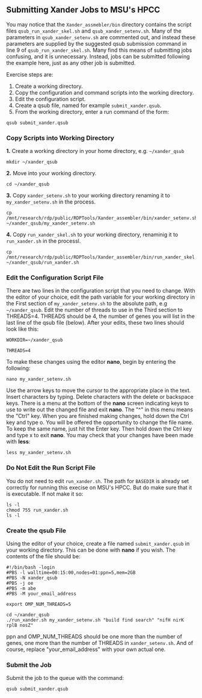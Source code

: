 ## Submitting Xander Jobs to MSU's HPCC
You may notice that the `Xander_assmebler/bin` directory contains the script files `qsub_run_xander_skel.sh` and `qsub_xander_setenv.sh`. Many of the parameters in `qsub_xander_setenv.sh` are commented out, and instead these parameters are supplied by the suggested qsub submission command in line 9 of `qsub_run_xander_skel.sh`. Many find this means of submitting jobs confusing, and it is unnecessary. Instead, jobs can be submitted following the example here, just as any other job is submitted.

Exercise steps are:

1. Create a working directory.
2. Copy the configuration and command scripts into the working directory.
3. Edit the configuration script.
4. Create a qsub file, named for example `submit_xander.qsub`.
5. From the working directory, enter a run command of the form:

```
qsub submit_xander.qsub
```
### Copy Scripts into Working Directory

**1.** Create a working directory in your home directory, e.g. `~/xander_qsub`

```
mkdir ~/xander_qsub
```

**2.** Move into your working directory.

```
cd ~/xander_qsub
```

**3.** Copy `xander_setenv.sh` to your working directory renaming it to `my_xander_setenv.sh` in the process.

```
cp /mnt/research/rdp/public/RDPTools/Xander_assembler/bin/xander_setenv.sh ~/xander_qsub/my_xander_setenv.sh
```

**4.** Copy `run_xander_skel.sh` to your working directory, renaminig it to `run_xander.sh` in the processl.

```
cp /mnt/research/rdp/public/RDPTools/Xander_assembler/bin/run_xander_skel.sh ~/xander_qsub/run_xander.sh
```
### Edit the Configuration Script File

There are two lines in the configuration script that you need to change. With the editor of your choice, edit the path variable for your working directory in the First section of `my_xander_setenv.sh` to the absolute path, e.g `~/xander_qsub`. Edit the number of threads to use in the Third section to THREADS=4. THREADS should be 4, the number of genes you will list in the last line of the qsub file (below). After your edits, these two lines should look like this:

```
WORKDIR=~/xander_qsub

THREADS=4
```
To make these changes using the editor **nano**, begin by entering the following:

```
nano my_xander_setenv.sh
```
Use the arrow keys to move the cursor to the appropriate place in the text. Insert characters by typing. Delete characters with the delete or backspace keys. There is a menu at the bottom of the **nano** screen indicating keys to use to write out the changed file and exit **nano**. The "^" in this menu means the "Ctrl" key. When you are finished making changes, hold down the Ctrl key and type o. You will be offered the opportunity to change the file name. To keep the same name, just hit the Enter key. Then hold down the Ctrl key and type x to exit **nano**. You may check that your changes have been made with **less**:

```
less my_xander_setenv.sh
```
### Do Not Edit the Run Script File

You do not need to edit `run_xander.sh`. The path for `BASEDIR` is already set correctly for running this execise on MSU's HPCC. But do make sure that it is executable. If not make it so:

```
ls -l
chmod 755 run_xander.sh
ls -l
```
### Create the qsub File

Using the editor of your choice, create a file named `submit_xander.qsub` in your working directory. This can be done with **nano** if you wish. The contents of the file should be:

```
#!/bin/bash -login
#PBS -l walltime=00:15:00,nodes=01:ppn=5,mem=2GB
#PBS -N xander_qsub
#PBS -j oe
#PBS -m abe
#PBS -M your_email_address

export OMP_NUM_THREADS=5

cd ~/xander_qsub
./run_xander.sh my_xander_setenv.sh "build find search" "nifH nirK rplB nosZ"
```
ppn and OMP_NUM_THREADS should be one more than the number of genes, one more than the number of THREADS in `xander_setenv.sh`. And of course, replace "your_email_address" with your own actual one.

### Submit the Job

Submit the job to the queue with the command:

```
qsub submit_xander.qsub
```

